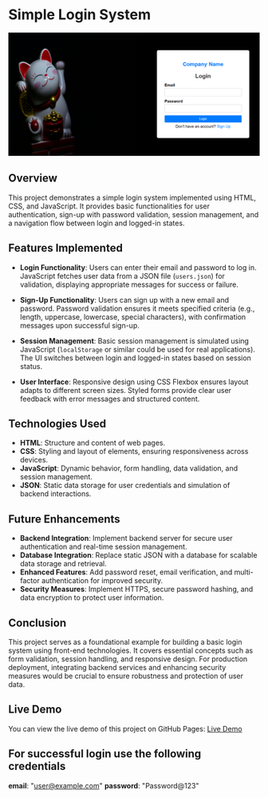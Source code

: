 # Simple Login System
![Project Screenshot](Screenshot%20(302).png)
## Overview
This project demonstrates a simple login system implemented using HTML, CSS, and JavaScript. It provides basic functionalities for user authentication, sign-up with password validation, session management, and a navigation flow between login and logged-in states.

## Features Implemented

- **Login Functionality**: Users can enter their email and password to log in. JavaScript fetches user data from a JSON file (`users.json`) for validation, displaying appropriate messages for success or failure.

- **Sign-Up Functionality**: Users can sign up with a new email and password. Password validation ensures it meets specified criteria (e.g., length, uppercase, lowercase, special characters), with confirmation messages upon successful sign-up.

- **Session Management**: Basic session management is simulated using JavaScript (`localStorage` or similar could be used for real applications). The UI switches between login and logged-in states based on session status.

- **User Interface**: Responsive design using CSS Flexbox ensures layout adapts to different screen sizes. Styled forms provide clear user feedback with error messages and structured content.

## Technologies Used

- **HTML**: Structure and content of web pages.
- **CSS**: Styling and layout of elements, ensuring responsiveness across devices.
- **JavaScript**: Dynamic behavior, form handling, data validation, and session management.
- **JSON**: Static data storage for user credentials and simulation of backend interactions.

## Future Enhancements

- **Backend Integration**: Implement backend server for secure user authentication and real-time session management.
- **Database Integration**: Replace static JSON with a database for scalable data storage and retrieval.
- **Enhanced Features**: Add password reset, email verification, and multi-factor authentication for improved security.
- **Security Measures**: Implement HTTPS, secure password hashing, and data encryption to protect user information.

## Conclusion

This project serves as a foundational example for building a basic login system using front-end technologies. It covers essential concepts such as form validation, session handling, and responsive design. For production deployment, integrating backend services and enhancing security measures would be crucial to ensure robustness and protection of user data.

## Live Demo

You can view the live demo of this project on GitHub Pages:
[Live Demo](https://hrishikeshdevdikar19.github.io/Simple-Login-Page/)

## For successful login use the following credentials
**email**: "user@example.com"
**password**: "Password@123" 


